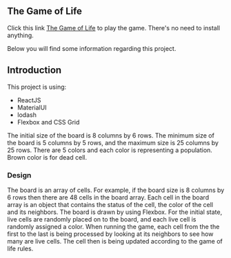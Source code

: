 ## The Game of Life

Click this link [The Game of Life](https://tkusumo.github.io/game-of-life/) to play the game.
There's no need to install anything.

Below you will find some information regarding this project.

## Introduction

This project is using:
- ReactJS
- MaterialUI
- lodash
- Flexbox and CSS Grid

The initial size of the board is 8 columns by 6 rows. The minimum size of the board is 5 columns by 5 rows,
and the maximum size is 25 columns by 25 rows. There are 5 colors and each color is representing a population.
Brown color is for dead cell.

### Design

The board is an array of cells. For example, if the board size is 8 columns by 6 rows then there are 48 cells in the board array.
Each cell in the board array is an object that contains the status of the cell, the color of the cell and its neighbors.
The board is drawn by using Flexbox. For the initial state, live cells are randomly placed on to the board, and each live cell
is randomly assigned a color. When running the game, each cell from the the first to the last is being processed by looking at
its neighbors to see how many are live cells. The cell then is being updated according to the game of life rules. 
